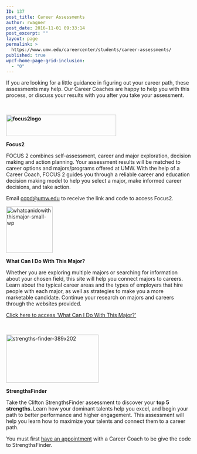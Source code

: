 ```yaml
---
ID: 137
post_title: Career Assessments
author: rwagner
post_date: 2016-11-01 09:33:14
post_excerpt: ""
layout: page
permalink: >
  https://www.umw.edu/careercenter/students/career-assessments/
published: true
wpcf-home-page-grid-inclusion:
  - "0"
---
```

If you are looking for a little guidance in figuring out your career path, these assessments may help. Our Career Coaches are happy to help you with this process, or discuss your results with you after you take your assessment.

&nbsp;

<strong><img class="alignnone wp-image-139 size-medium" src="http://www.umw.edu/careercenter/wp-content/uploads/sites/41/2016/11/focus2logo-300x58.png" alt="focus2logo" width="300" height="58" /></strong>

<strong>Focus2</strong>

FOCUS 2 combines self-assessment, career and major exploration, decision making and action planning. Your assessment results will be matched to career options and majors/programs offered at UMW. With the help of a Career Coach, FOCUS 2 guides you through a reliable career and education decision making model to help you select a major, make informed career decisions, and take action.

Email <a href="mailto:ccpd@umw.edu">ccpd@umw.edu</a> to receive the link and code to access Focus2.

<img class="alignnone wp-image-140" src="http://www.umw.edu/careercenter/wp-content/uploads/sites/41/2016/11/WhatCanIDoWithThisMajor-Small-WP.png" alt="whatcanidowiththismajor-small-wp" width="127" height="126" />

<strong>What Can I Do With This Major?</strong>

Whether you are exploring multiple majors or searching for information about your chosen field, this site will help you connect majors to careers. Learn about the typical career areas and the types of employers that hire people with each major, as well as strategies to make you a more marketable candidate. Continue your research on majors and careers through the websites provided.

<a href="http://whatcanidowiththismajor.com/major/">Click here to access ‘What Can I Do With This Major?’</a>

&nbsp;

<img class="alignnone wp-image-144" src="http://www.umw.edu/careercenter/wp-content/uploads/sites/41/2016/11/strengths-finder-389x202-300x156.jpg" alt="strengths-finder-389x202" width="252" height="131" />

<strong>StrengthsFinder</strong>

Take the Clifton StrengthsFinder assessment to discover your <strong>top 5 strengths. </strong>Learn how your dominant talents help you excel, and begin your path to better performance and higher engagement. This assessment will help you learn how to maximize your talents and connect them to a career path.

You must first <a href="http://www.umw.edu/careercenter/students/appointments/">have an appointment</a> with a Career Coach to be give the code to StrengthsFinder.